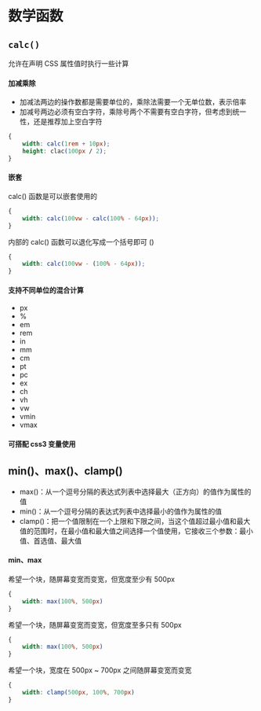 # 数学函数

## `calc()`

允许在声明 CSS 属性值时执行一些计算

#### 加减乘除

- 加减法两边的操作数都是需要单位的，乘除法需要一个无单位数，表示倍率
- 加减号两边必须有空白字符，乘除号两个不需要有空白字符，但考虑到统一性，还是推荐加上空白字符

```css
{
    width: calc(1rem + 10px);
    height: clac(100px / 2);
}
```

#### 嵌套

calc() 函数是可以嵌套使用的

```css
{
    width: calc(100vw - calc(100% - 64px));
}
```

内部的 calc() 函数可以退化写成一个括号即可 ()

```css
{
    width: calc(100vw - (100% - 64px));
}
```

#### 支持不同单位的混合计算

- px
- %
- em
- rem
- in
- mm
- cm
- pt
- pc
- ex
- ch
- vh
- vw
- vmin
- vmax

#### 可搭配 css3 变量使用

## min()、max()、clamp()

- max()：从一个逗号分隔的表达式列表中选择最大（正方向）的值作为属性的值
- min()：从一个逗号分隔的表达式列表中选择最小的值作为属性的值
- clamp()：把一个值限制在一个上限和下限之间，当这个值超过最小值和最大值的范围时，在最小值和最大值之间选择一个值使用，它接收三个参数：最小值、首选值、最大值



#### min、max

希望一个块，随屏幕变宽而变宽，但宽度至少有 500px

```css
{
    width: max(100%, 500px)
}
```

希望一个块，随屏幕变宽而变宽，但宽度至多只有 500px

````css
{
    width: max(100%, 500px)
}
````

希望一个块，宽度在 500px ~ 700px 之间随屏幕变宽而变宽

```css
{
    width: clamp(500px, 100%, 700px)
}
```

